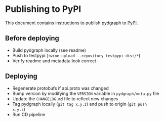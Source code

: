 # Publishing to PyPI

This document contains instructions to publish pydgraph to [PyPI].

[PyPI]: https://www.pypi.org/

## Before deploying

- Build pydgraph locally (see readme)
- Push to testpypi (`twine upload --repository testpypi dist/*`)
- Verify readme and metadata look correct

## Deploying

- Regenerate protobufs if api.proto was changed
- Bump version by modifying the `VERSION` variable in `pydgraph/meta.py` file
- Update the `CHANGELOG.md` file to reflect new changes
- Tag pydgraph locally (`git tag x.y.z`) and push to origin (`git push x.y.z`)
- Run CD pipeline